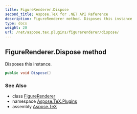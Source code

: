 ```yaml
---
title: FigureRenderer.Dispose
second_title: Aspose.TeX for .NET API Reference
description: FigureRenderer method. Disposes this instance
type: docs
weight: 20
url: /net/aspose.tex.plugins/figurerenderer/dispose/
---
```

## FigureRenderer.Dispose method

Disposes this instance.

```csharp
public void Dispose()
```

### See Also

* class [FigureRenderer](../)
* namespace [Aspose.TeX.Plugins](../../figurerenderer/)
* assembly [Aspose.TeX](../../../)


